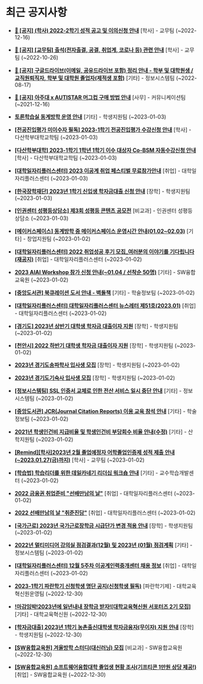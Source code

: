 # 최근 공지사항

* **[📌 [공지] (학사) 2022-2학기 성적 공고 및 이의신청 안내](http://ajou.ac.kr/kr/ajou/notice.do?mode=view&amp;articleNo=207751&amp;article.offset=0&amp;articleLimit=30)**
 [학사] - 교무팀 (~2022-12-16)

* **[📌 [공지] [교무팀] 출석(전자출결, 공결, 취업계, 코로나 등) 관련 안내](http://ajou.ac.kr/kr/ajou/notice.do?mode=view&amp;articleNo=205552&amp;article.offset=0&amp;articleLimit=30)**
 [학사] - 교무팀 (~2022-10-26)

* **[📌 [공지] 구글드라이브(이메일, 공유드라이브 포함) 정리 안내 - 학부 및 대학원생 / 교직원퇴직자, 학부 및 대학원 졸업자(제적생 포함)](http://ajou.ac.kr/kr/ajou/notice.do?mode=view&amp;articleNo=202858&amp;article.offset=0&amp;articleLimit=30)**
 [기타] - 정보시스템팀 (~2022-08-17)

* **[📌 [공지] 아주대 x AUTISTAR 머그컵 구매 방법 안내](http://ajou.ac.kr/kr/ajou/notice.do?mode=view&amp;articleNo=147976&amp;article.offset=0&amp;articleLimit=30)**
 [사무] - 커뮤니케이션팀 (~2021-12-16)

* **[토론학습실 동계방학 운영 안내](http://ajou.ac.kr/kr/ajou/notice.do?mode=view&amp;articleNo=208336&amp;article.offset=0&amp;articleLimit=30)**
 [기타] - 학생지원팀 (~2023-01-03)

* **[[전공진입평가 미이수자 필독] 2023-1학기 전공진입평가 수강신청 안내](http://ajou.ac.kr/kr/ajou/notice.do?mode=view&amp;articleNo=208332&amp;article.offset=0&amp;articleLimit=30)**
 [학사] - 다산학부대학교학팀 (~2023-01-03)

* **[[다산학부대학] 2023-1학기 1학년 1학기 이수 대상자 Co-BSM 자동수강신청 안내](http://ajou.ac.kr/kr/ajou/notice.do?mode=view&amp;articleNo=208331&amp;article.offset=0&amp;articleLimit=30)**
 [학사] - 다산학부대학교학팀 (~2023-01-03)

* **[[대학일자리플러스센터] 2023 이공계 취업 페스티벌 무료참가안내](http://ajou.ac.kr/kr/ajou/notice.do?mode=view&amp;articleNo=208323&amp;article.offset=0&amp;articleLimit=30)**
 [취업] - 대학일자리플러스센터 (~2023-01-03)

* **[[한국장학재단] 2023년 1학기 신입생 학자금대출 신청 안내](http://ajou.ac.kr/kr/ajou/notice.do?mode=view&amp;articleNo=208308&amp;article.offset=0&amp;articleLimit=30)**
 [장학] - 학생지원팀 (~2023-01-03)

* **[[인권센터 성평등상담소] 제3회 성평등 콘텐츠 공모전](http://ajou.ac.kr/kr/ajou/notice.do?mode=view&amp;articleNo=208305&amp;article.offset=0&amp;articleLimit=30)**
 [비교과] - 인권센터 성평등상담소 (~2023-01-03)

* **[[메이커스페이스] 동계방학 중 메이커스페이스 운영시간 안내(01.02~02.03)](http://ajou.ac.kr/kr/ajou/notice.do?mode=view&amp;articleNo=208297&amp;article.offset=0&amp;articleLimit=30)**
 [기타] - 창업지원팀 (~2023-01-02)

* **[[대학일자리플러스센터] 2022 취업성공 후기 모집_여러분의 이야기를 기다립니다(재공지)](http://ajou.ac.kr/kr/ajou/notice.do?mode=view&amp;articleNo=208295&amp;article.offset=0&amp;articleLimit=30)**
 [취업] - 대학일자리플러스센터 (~2023-01-02)

* **[2023 AIAI Workshop 참가 신청 안내(~01.04 / 선착순 50명)](http://ajou.ac.kr/kr/ajou/notice.do?mode=view&amp;articleNo=208290&amp;article.offset=0&amp;articleLimit=30)**
 [기타] - SW융합교육원 (~2023-01-02)

* **[[중앙도서관] 북큐레이션 도서 안내 - 벽돌책](http://ajou.ac.kr/kr/ajou/notice.do?mode=view&amp;articleNo=208288&amp;article.offset=0&amp;articleLimit=30)**
 [기타] - 학술정보팀 (~2023-01-02)

* **[[대학일자리플러스센터] 대학일자리플러스센터 뉴스레터 제51호(2023.01)](http://ajou.ac.kr/kr/ajou/notice.do?mode=view&amp;articleNo=208285&amp;article.offset=0&amp;articleLimit=30)**
 [취업] - 대학일자리플러스센터 (~2023-01-02)

* **[[경기도] 2023년 상반기 대학생 학자금 대출이자 지원](http://ajou.ac.kr/kr/ajou/notice.do?mode=view&amp;articleNo=208284&amp;article.offset=0&amp;articleLimit=30)**
 [장학] - 학생지원팀 (~2023-01-02)

* **[[천안시] 2022 하반기 대학생 학자금 대출이자 지원](http://ajou.ac.kr/kr/ajou/notice.do?mode=view&amp;articleNo=208283&amp;article.offset=0&amp;articleLimit=30)**
 [장학] - 학생지원팀 (~2023-01-02)

* **[2023년 경기도송파학사 입사생 모집](http://ajou.ac.kr/kr/ajou/notice.do?mode=view&amp;articleNo=208282&amp;article.offset=0&amp;articleLimit=30)**
 [장학] - 학생지원팀 (~2023-01-02)

* **[2023년 경기도기숙사 입사생 모집](http://ajou.ac.kr/kr/ajou/notice.do?mode=view&amp;articleNo=208281&amp;article.offset=0&amp;articleLimit=30)**
 [장학] - 학생지원팀 (~2023-01-02)

* **[[정보시스템팀] SSL 인증서 교체로 인한 전산 서비스 일시 중단 안내](http://ajou.ac.kr/kr/ajou/notice.do?mode=view&amp;articleNo=208280&amp;article.offset=0&amp;articleLimit=30)**
 [기타] - 정보시스템팀 (~2023-01-02)

* **[[중앙도서관] JCR(Journal Citation Reports) 이용 교육 참석 안내](http://ajou.ac.kr/kr/ajou/notice.do?mode=view&amp;articleNo=208278&amp;article.offset=0&amp;articleLimit=30)**
 [기타] - 학술정보팀 (~2023-01-02)

* **[2021년 학생인건비 지급비율 및 학생인건비 부당회수 비율 안내(수정)](http://ajou.ac.kr/kr/ajou/notice.do?mode=view&amp;articleNo=208275&amp;article.offset=0&amp;articleLimit=30)**
 [기타] - 산학지원팀 (~2023-01-02)

* **[[Remind][학사]2023년 2월 졸업예정자 어학졸업인증제 성적 제출 안내(~2023.01.27(금)까지)](http://ajou.ac.kr/kr/ajou/notice.do?mode=view&amp;articleNo=208274&amp;article.offset=0&amp;articleLimit=30)**
 [학사] - 교무팀 (~2023-01-02)

* **[[학습법] 학습리더를 위한 데일카네기 리더십 워크숍 안내](http://ajou.ac.kr/kr/ajou/notice.do?mode=view&amp;articleNo=208270&amp;article.offset=0&amp;articleLimit=30)**
 [기타] - 교수학습개발센터 (~2023-01-02)

* **[2022 금융권 취업준비 &quot;선배만남의 날&quot;](http://ajou.ac.kr/kr/ajou/notice.do?mode=view&amp;articleNo=208259&amp;article.offset=0&amp;articleLimit=30)**
 [취업] - 대학일자리플러스센터 (~2023-01-02)

* **[2022 선배만남의 날 &quot;취준진담&quot;](http://ajou.ac.kr/kr/ajou/notice.do?mode=view&amp;articleNo=208258&amp;article.offset=0&amp;articleLimit=30)**
 [취업] - 대학일자리플러스센터 (~2023-01-02)

* **[[국가근로] 2023년 국가근로장학금 시급단가 변경 적용 안내](http://ajou.ac.kr/kr/ajou/notice.do?mode=view&amp;articleNo=208257&amp;article.offset=0&amp;articleLimit=30)**
 [장학] - 학생지원팀 (~2023-01-02)

* **[2022년 멀티미디어 강의실 점검결과(12월) 및 2023년 (01월) 점검계획](http://ajou.ac.kr/kr/ajou/notice.do?mode=view&amp;articleNo=208250&amp;article.offset=0&amp;articleLimit=30)**
 [기타] - 정보시스템팀 (~2023-01-02)

* **[[대학일자리플러스센터] 12월 5주차 이공계인력중개센터 채용 정보](http://ajou.ac.kr/kr/ajou/notice.do?mode=view&amp;articleNo=208244&amp;article.offset=0&amp;articleLimit=30)**
 [취업] - 대학일자리플러스센터 (~2023-01-02)

* **[2023-1학기 파란학기 신청학생 명단 공지(신청학생 필독)](http://ajou.ac.kr/kr/ajou/notice.do?mode=view&amp;articleNo=208232&amp;article.offset=0&amp;articleLimit=30)**
 [파란학기제] - 대학교육혁신원운영팀 (~2022-12-30)

* **[!마감임박!2023년에 일년내내 장학금 받자![대학교육혁신원 서포터즈 2기 모집]](http://ajou.ac.kr/kr/ajou/notice.do?mode=view&amp;articleNo=208231&amp;article.offset=0&amp;articleLimit=30)**
 [기타] - 대학교육혁신원 (~2022-12-30)

* **[[학자금대출] 2023년 1학기 농촌출신대학생 학자금융자(무이자) 지원 안내](http://ajou.ac.kr/kr/ajou/notice.do?mode=view&amp;articleNo=208225&amp;article.offset=0&amp;articleLimit=30)**
 [장학] - 학생지원팀 (~2022-12-30)

* **[[SW융합교육원] 겨울방학 스터디(대신러닝) 모집](http://ajou.ac.kr/kr/ajou/notice.do?mode=view&amp;articleNo=208215&amp;article.offset=0&amp;articleLimit=30)**
 [비교과] - SW융합교육원 (~2022-12-30)

* **[[SW융합교육원] 소프트웨어융합대학 졸업생 현황 조사(기프티콘 1만원 상당 제공!)](http://ajou.ac.kr/kr/ajou/notice.do?mode=view&amp;articleNo=208214&amp;article.offset=0&amp;articleLimit=30)**
 [취업] - SW융합교육원 (~2022-12-30)
